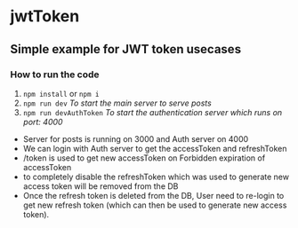 # jwtToken

## Simple example for JWT token usecases


### How to run the code

1. `npm install` or `npm i`
2. `npm run dev` *To start the main server to serve posts*
3. `npm run devAuthToken` *To start the authentication server which runs on port: 4000*

- Server for posts is running on 3000 and Auth server on 4000
- We can login with Auth server to get the accessToken and refreshToken
- /token is used to get new accessToken on Forbidden expiration of accessToken
- to completely disable the refreshToken which was used to generate new access token will be removed from the DB
- Once the refresh token is deleted from the DB, User need to re-login to get new refresh token (which can then be used to generate new access token).
